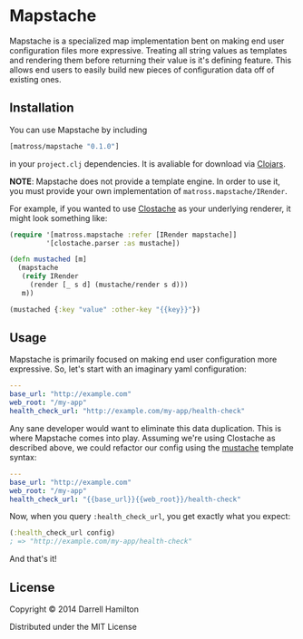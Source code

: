 # Mapstache

Mapstache is a specialized map implementation bent on making end user configuration
files more expressive. Treating all string values as templates and rendering them
before returning their value is it's defining feature. This allows end users to
easily build new pieces of configuration data off of existing ones.

## Installation

You can use Mapstache by including

```clj
[matross/mapstache "0.1.0"]
```

in your `project.clj` dependencies. It is avaliable for download via [Clojars](https://clojars.org/matross/mapstache).

**NOTE**: Mapstache does not provide a template engine. In order to use it,
you must provide your own implementation of `matross.mapstache/IRender`.

For example, if you wanted to use [Clostache](https://github.com/fhd/clostache) as your underlying renderer,
it might look something like:

```clj
(require '[matross.mapstache :refer [IRender mapstache]]
         '[clostache.parser :as mustache])

(defn mustached [m]
  (mapstache
   (reify IRender
     (render [_ s d] (mustache/render s d)))
   m))

(mustached {:key "value" :other-key "{{key}}"})
```

## Usage

Mapstache is primarily focused on making end user configuration more expressive. So, let's start with an imaginary yaml configuration:

```yaml
---
base_url: "http://example.com"
web_root: "/my-app"
health_check_url: "http://example.com/my-app/health-check"
```

Any sane developer would want to eliminate this data duplication. This is where Mapstache comes into play. Assuming
we're using Clostache as described above, we could refactor our config using the [mustache](http://mustache.github.io/)
template syntax:

```yaml
---
base_url: "http://example.com"
web_root: "/my-app"
health_check_url: "{{base_url}}{{web_root}}/health-check"
```

Now, when you query `:health_check_url`, you get exactly what you expect:

```clj
(:health_check_url config)
; => "http://example.com/my-app/health-check"
```

And that's it!

## License

Copyright © 2014 Darrell Hamilton

Distributed under the MIT License
